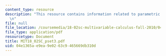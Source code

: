 ```yaml
---
content_type: resource
description: "This resource contains information related to parametric equations.\r\
  \n"
file: null
file_location: /coursemedia/18-02sc-multivariable-calculus-fall-2010/04e1365ae9ea9e0263c9465669db310d_MIT18_02SC_pset3.pdf
file_type: application/pdf
resourcetype: Document
title: MIT18_02SC_pset3.pdf
uid: 04e1365a-e9ea-9e02-63c9-465669db310d
---
```


